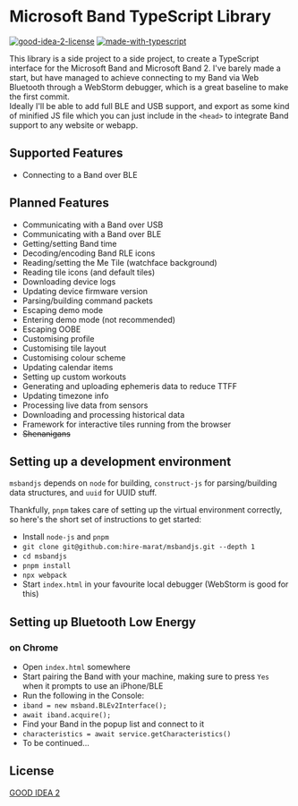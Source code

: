 # Microsoft Band TypeScript Library

[![good-idea-2-license](https://img.shields.io/badge/license-GOOD%20IDEA%202-lightgrey?style=plastic)](#)
[![made-with-typescript](https://img.shields.io/badge/made%20with-TypeScript-%230074c1?style=plastic)](http://www.typescriptlang.org/)

This library is a side project to a side project, to create a TypeScript
 interface for the Microsoft Band and Microsoft Band 2.
I've barely made a start, but have managed to achieve connecting to my Band via
 Web Bluetooth through a WebStorm debugger, which is a great baseline to make
 the first commit.  
Ideally I'll be able to add full BLE and USB support, and export as some kind
 of minified JS file which you can just include in the `<head>` to integrate
 Band support to any website or webapp.

## Supported Features
* Connecting to a Band over BLE

## Planned Features
* Communicating with a Band over USB
* Communicating with a Band over BLE
* Getting/setting Band time
* Decoding/encoding Band RLE icons
* Reading/setting the Me Tile (watchface background)
* Reading tile icons (and default tiles)
* Downloading device logs
* Updating device firmware version
* Parsing/building command packets
* Escaping demo mode
* Entering demo mode (not recommended)
* Escaping OOBE
* Customising profile
* Customising tile layout
* Customising colour scheme
* Updating calendar items
* Setting up custom workouts
* Generating and uploading ephemeris data to reduce TTFF
* Updating timezone info
* Processing live data from sensors
* Downloading and processing historical data
* Framework for interactive tiles running from the browser
* ~~Shenanigans~~

## Setting up a development environment
`msbandjs` depends on `node` for building, `construct-js` for parsing/building
 data structures, and `uuid` for UUID stuff.

Thankfully, `pnpm` takes care of setting up the virtual environment correctly,
 so here's the short set of instructions to get started:

* Install `node-js` and `pnpm`
* `git clone git@github.com:hire-marat/msbandjs.git --depth 1`
* `cd msbandjs`
* `pnpm install`
* `npx webpack`
* Start `index.html` in your favourite local debugger (WebStorm is good for this)

## Setting up Bluetooth Low Energy
### on Chrome
* Open `index.html` somewhere
* Start pairing the Band with your machine, making sure to press `Yes` when it prompts to use an iPhone/BLE
* Run the following in the Console:
* `iband = new msband.BLEv2Interface();`
* `await iband.acquire();`
* Find your Band in the popup list and connect to it
* `characteristics = await service.getCharacteristics()`
* To be continued...

## License
[GOOD IDEA 2](LICENSE)
